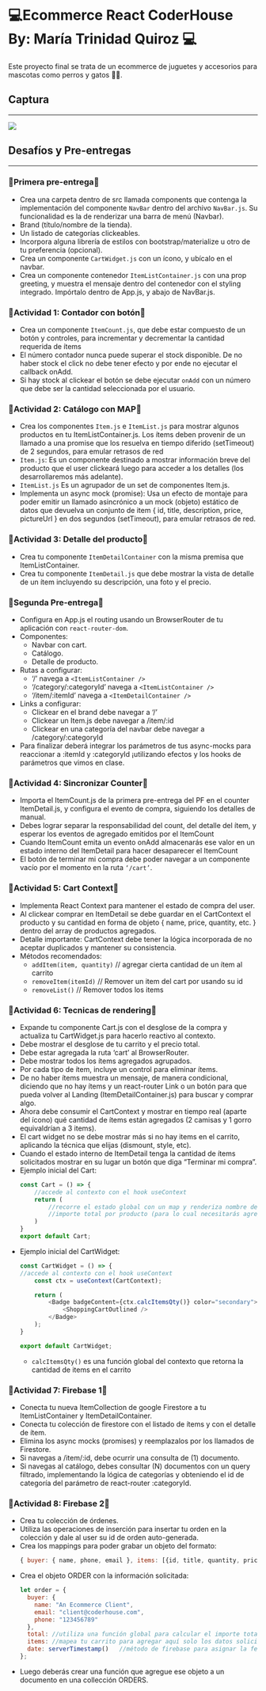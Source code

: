 #  💻Ecommerce React CoderHouse By: María Trinidad Quiroz 💻
Este proyecto final se trata de un ecommerce de juguetes y accesorios para mascotas como perros y gatos 🐶🐱.
## **Captura**
---
![](/src/assets/Gif-funcionalidad.gif)

## **Desafíos y Pre-entregas**
---
### **🥉Primera pre-entrega🥉**
* Crea una carpeta dentro de src llamada components que contenga la implementación del componente `NavBar` dentro del archivo `NavBar.js`. Su funcionalidad es la de renderizar una barra de menú (Navbar).
* Brand (título/nombre de la tienda).
* Un listado de categorías clickeables.
* Incorpora alguna librería de estilos con bootstrap/materialize u otro de tu preferencia (opcional).
* Crea un componente `CartWidget.js` con un ícono, y ubícalo en el navbar. 
* Crea un componente contenedor `ItemListContainer.js` con una prop greeting, y muestra el mensaje dentro del contenedor con el styling integrado. Impórtalo dentro de App.js, y abajo de NavBar.js. 

### **🚨Actividad 1: Contador con botón🚨**
* Crea un componente `ItemCount.js`, que debe estar compuesto de un botón y controles, para incrementar y decrementar la cantidad requerida de ítems
* El número contador nunca puede superar el stock disponible.
De no haber stock el click no debe tener efecto y por ende no ejecutar el callback onAdd.
* Si hay stock al clickear el botón se debe ejecutar `onAdd` con un número que debe ser la cantidad seleccionada por el usuario.

### **🚨Actividad 2: Catálogo con MAP🚨**
* Crea los componentes `Item.js` e `ItemList.js` para mostrar algunos productos en tu ItemListContainer.js. Los ítems deben provenir de un llamado a una promise que los resuelva en tiempo diferido (setTimeout) de 2 segundos, para emular retrasos de red
* `Item.js`: Es un componente destinado a mostrar información breve del producto que el user clickeará luego para acceder a los detalles (los desarrollaremos más adelante).
* `ItemList.js` Es un agrupador de un set de componentes Item.js. 
* Implementa un async mock (promise): Usa un efecto de montaje para poder emitir un llamado asincrónico a un mock (objeto) estático de datos que devuelva un conjunto de item { id, title, description, price, pictureUrl } en dos segundos (setTimeout), para emular retrasos de red.

### **🚨Actividad 3: Detalle del producto🚨**
* Crea tu componente `ItemDetailContainer` con la misma premisa que ItemListContainer.
* Crea tu componente `ItemDetail.js` que debe mostrar la vista de detalle de un ítem incluyendo su descripción, una foto y el precio.

### **🥉Segunda Pre-entrega🥉**
* Configura en App.js el routing usando un BrowserRouter de tu aplicación con `react-router-dom`.
* Componentes: 
    * Navbar con cart.
    * Catálogo.  
    * Detalle de producto.
* Rutas a configurar:
    * ‘/’ navega a `<ItemListContainer />`
    * ‘/category/:categoryId’ navega a `<ItemListContainer />`
    * ‘/item/:itemId’ navega a `<ItemDetailContainer />`
* Links a configurar:
    * Clickear en el brand debe navegar a ‘/’
    * Clickear un Item.js debe navegar a /item/:id
    * Clickear en una categoría del navbar debe navegar a /category/:categoryId 
* Para finalizar deberá integrar los parámetros de tus async-mocks para reaccionar a :itemId y :categoryId ¡utilizando efectos y los hooks de parámetros que vimos en clase.

### **🚨Actividad 4: Sincronizar Counter🚨**
* Importa el ItemCount.js de la primera pre-entrega del PF en el counter ItemDetail.js, y configura el evento de compra, siguiendo los detalles de manual.
* Debes lograr separar la responsabilidad del count, del detalle del ítem, y esperar los eventos de agregado emitidos por el ItemCount 
* Cuando ItemCount emita un evento onAdd almacenarás ese valor en un estado interno del ItemDetail para hacer desaparecer el ItemCount
* El botón de terminar mi compra debe poder navegar a un componente vacío por el momento en la ruta `‘/cart’`.

### **🚨Actividad 5: Cart Context🚨**
* Implementa React Context para mantener el estado de compra del user.
* Al clickear comprar en ItemDetail se debe guardar en el CartContext el producto y su cantidad en forma de objeto { name, price, quantity, etc. } dentro del array de productos agregados.
* Detalle importante: CartContext debe tener la lógica incorporada de no aceptar duplicados y mantener su consistencia.
* Métodos recomendados: 
    * `addItem(item, quantity)` // agregar cierta cantidad de un ítem al carrito
    * `removeItem(itemId)` // Remover un item del cart por usando su id
    * `removeList()` // Remover todos los items

### **🚨Actividad 6: Tecnicas de rendering🚨**
* Expande tu componente Cart.js con el desglose de la compra y actualiza tu CartWidget.js para hacerlo reactivo al contexto.
* Debe mostrar el desglose de tu carrito y el precio total.
* Debe estar agregada la ruta ‘cart’ al BrowserRouter.
* Debe mostrar todos los ítems agregados agrupados.
* Por cada tipo de ítem, incluye un control para eliminar ítems.
* De no haber ítems muestra un mensaje, de manera condicional, diciendo que no hay ítems y un react-router Link o un botón para que pueda volver al Landing (ItemDetailContainer.js) para buscar y comprar algo.
* Ahora debe consumir el CartContext y mostrar en tiempo real (aparte del ícono) qué cantidad de ítems están agregados (2 camisas y 1 gorro equivaldrían a 3 items).
* El cart widget no se debe mostrar más si no hay items en el carrito, aplicando la técnica que elijas (dismount, style, etc).
* Cuando el estado interno de ItemDetail tenga la cantidad de ítems solicitados mostrar en su 
lugar un botón que diga “Terminar mi compra”.
* Ejemplo inicial del Cart:
    ```javascript
    const Cart = () => {
        //accede al contexto con el hook useContext
        return (
            //recorre el estado global con un map y renderiza nombre del producto, cantidad de items agregados y precio por item.
            //importe total por producto (para lo cual necesitarás agregar una función global en el contexto).
        )
    }
    export default Cart;
    ```
* Ejemplo inicial del CartWidget:
    ```javascript
    const CartWidget = () => {
    //accede al contexto con el hook useContext
        const ctx = useContext(CartContext);

        return (
            <Badge badgeContent={ctx.calcItemsQty()} color="secondary">
                <ShoppingCartOutlined />
            </Badge>
        );
    }

    export default CartWidget;
    ``` 
    * `calcItemsQty()` es una función global del contexto que retorna la cantidad de items en el carrito

### **🚨Actividad 7: Firebase 1🚨**
* Conecta tu nueva ItemCollection de google Firestore a tu ItemListContainer y ItemDetailContainer.
* Conecta tu colección de firestore con el listado de ítems y con el detalle de ítem.
* Elimina los async mocks (promises) y reemplazalos por los llamados de Firestore.
* Si navegas a /item/:id, debe ocurrir una consulta de (1) documento. 
* Si navegas al catálogo, debes consultar (N) documentos con un query filtrado, implementando la lógica de categorías y obteniendo el id de categoría del parámetro de react-router :categoryId.

### **🚨Actividad 8: Firebase 2🚨**
* Crea tu colección de órdenes.
* Utiliza las operaciones de inserción para insertar tu orden en la colección y dale al user su id de orden auto-generada.
* Crea los mappings para poder grabar un objeto del formato:
    ```javascript
    { buyer: { name, phone, email }, items: [{id, title, quantity, price}], date, total }
    ```
* Crea el objeto ORDER con la información solicitada:
    ```javascript
    let order = {
      buyer: {
        name: "An Ecommerce Client",
        email: "client@coderhouse.com",
        phone: "123456789"
      },
      total: //utiliza una función global para calcular el importe total de la orden
      items: //mapea tu carrito para agregar aquí solo los datos solicitados de cada producto
      date: serverTimestamp()	//método de firebase para asignar la fecha y hora del servidor
    };
    ```
* Luego deberás crear una función que agregue ese objeto a un documento en una collección ORDERS.



